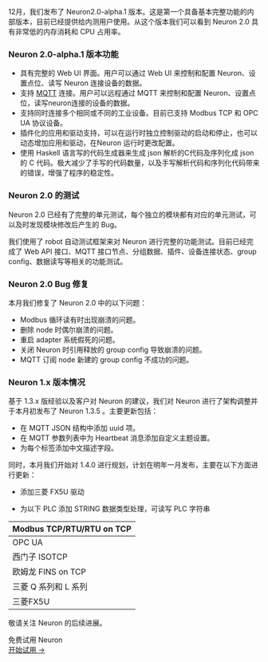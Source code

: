 12月，我们发布了 Neuron2.0-alpha.1 版本。这是第一个具备基本完整功能的内部版本，目前已经提供给内测用户使用。从这个版本我们可以看到 Neuron 2.0 具有非常低的内存消耗和 CPU 占用率。

### Neuron 2.0-alpha.1 版本功能

- 具有完整的 Web UI 界面。用户可以通过 Web UI 来控制和配置 Neuron、设置点位、读写 Neuron 连接设备的数据。
- 支持 [MQTT](https://www.emqx.com/zh/mqtt) 连接。用户可以远程通过 MQTT 来控制和配置 Neuron、设置点位，读写neuron连接的设备的数据。
- 支持同时连接多个相同或不同的工业设备。目前已支持 Modbus TCP 和 OPC UA 协议设备。
- 插件化的应用和驱动支持，可以在运行时独立控制驱动的启动和停止，也可以动态增加应用和驱动，在Neuron 运行时更改配置。
- 使用 Haskell 语言写的代码生成器来生成 json 解析的C代码及序列化成 json 的 C 代码。极大减少了手写的代码数量，以及手写解析代码和序列化代码带来的错误，增强了程序的稳定性。

### Neuron 2.0 的测试

Neuron 2.0 已经有了完整的单元测试，每个独立的模块都有对应的单元测试，可以及时发现模块修改后产生的 Bug。

我们使用了 robot 自动测试框架来对 Neuron 进行完整的功能测试。目前已经完成了 Web API 接口、MQTT 接口节点、分组数据、插件、设备连接状态、group config、数据读写等相关的功能测试。

### Neuron 2.0 Bug 修复

本月我们修复了 Neuron 2.0 中的以下问题：

- Modbus 循环读有时出现崩溃的问题。
- 删除 node 时偶尔崩溃的问题。
- 重启 adapter 系统假死的问题。
- 关闭 Neuron 时引用释放的 group config 导致崩溃的问题。
- MQTT 订阅 node 新建的 group config 不成功的问题。

### Neuron 1.x 版本情况

基于 1.3.x 版经验以及客户对 Neuron 的建议，我们对 Neuron 进行了架构调整并于本月初发布了 Neuron 1.3.5 。主要更新包括：

- 在 MQTT JSON 结构中添加 uuid 项。
- 在 MQTT 参数列表中为 Heartbeat 消息添加自定义主题设置。
- 为每个标签添加中文描述字段。

同时，本月我们开始对 1.4.0 进行规划，计划在明年一月发布，主要在以下方面进行更新：

- 添加三菱 FX5U 驱动

- 为以下 PLC 添加 STRING 数据类型处理，可读写 PLC 字符串

| Modbus TCP/RTU/RTU on TCP |
| ------------------------- |
| OPC UA                    |
| 西门子 ISOTCP             |
| 欧姆龙 FINS on TCP        |
| 三菱 Q 系列和 L 系列      |
| 三菱FX5U                  |

敬请关注 Neuron 的后续进展。


<section class="promotion">
    <div>
        免费试用 Neuron
    </div>
    <a href="https://www.emqx.com/zh/try?product=neuron" class="button is-gradient px-5">开始试用 →</a >
</section>
